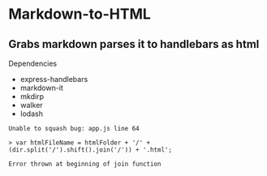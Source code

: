 # Markdown-to-HTML
## Grabs markdown parses it to handlebars as html
Dependencies
- express-handlebars
- markdown-it
- mkdirp
- walker
- lodash

```
Unable to squash bug: app.js line 64

> var htmlFileName = htmlFolder + '/' + (dir.split('/').shift().join('/')) + '.html';

Error thrown at beginning of join function
```
